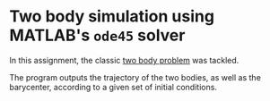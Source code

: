 # Two body simulation using MATLAB's `ode45` solver

In this assignment, the classic [two body problem](https://en.wikipedia.org/wiki/Two-body_problem) was tackled.

The program outputs the trajectory of the two bodies, as well as the barycenter, according to a given set of initial conditions.
